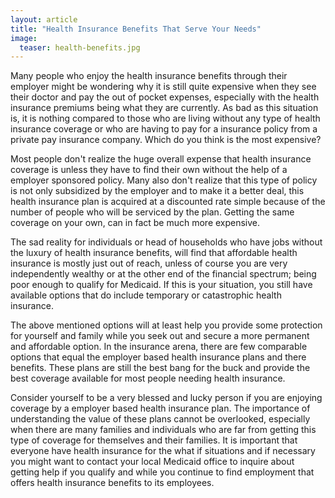 ```yaml
---
layout: article
title: "Health Insurance Benefits That Serve Your Needs"
image:
  teaser: health-benefits.jpg
---
```


Many people who enjoy the health insurance benefits through their employer might be wondering why it is still quite expensive when they see their doctor and pay the out of pocket expenses, especially with the health insurance premiums being what they are currently. As bad as this situation is, it is nothing compared to those who are living without any type of health insurance coverage or who are having to pay for a insurance policy from a private pay insurance company. Which do you think is the most expensive?

Most people don't realize the huge overall expense that health insurance coverage is unless they have to find their own without the help of a employer sponsored policy. Many also don't realize that this type of policy is not only subsidized by the employer and to make it a better deal, this health insurance plan is acquired at a discounted rate simple because of the number of people who will be serviced by the plan. Getting the same coverage on your own, can in fact be much more expensive.

The sad reality for individuals or head of households who have jobs without the luxury of health insurance benefits, will find that affordable health insurance is mostly just out of reach, unless of course you are very independently wealthy or at the other end of the financial spectrum; being poor enough to qualify for Medicaid. If this is your situation, you still have available options that do include temporary or catastrophic health insurance.

The above mentioned options will at least help you provide some protection for yourself and family while you seek out and secure a more permanent and affordable option. In the insurance arena, there are few comparable options that equal the employer based health insurance plans and there benefits. These plans are still the best bang for the buck and provide the best coverage available for most people needing health insurance.

Consider yourself to be a very blessed and lucky person if you are enjoying coverage by a employer based health insurance plan. The importance of understanding the value of these plans cannot be overlooked, especially when there are many families and individuals who are far from getting this type of coverage for themselves and their families. It is important that everyone have health insurance for the what if situations and if necessary you might want to contact your local Medicaid office to inquire about getting help if you qualify and while you continue to find employment that offers health insurance benefits to its employees.
